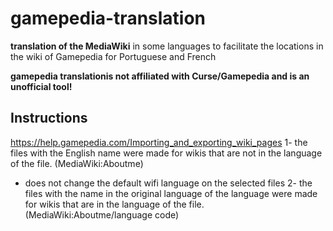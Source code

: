 # gamepedia-translation
**translation of the MediaWiki** in some languages to facilitate the locations in the wiki of Gamepedia for Portuguese and French

**gamepedia translationis not affiliated with Curse/Gamepedia and is an unofficial tool!**

## Instructions
https://help.gamepedia.com/Importing_and_exporting_wiki_pages
1- the files with the English name were made for wikis that are not in the language of the file. (MediaWiki:Aboutme)
* does not change the default wifi language on the selected files
2- the files with the name in the original language of the language were made for wikis that are in the language of the file. (MediaWiki:Aboutme/language code)
